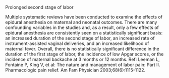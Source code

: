 Prolonged second stage of labor

Multiple systematic reviews have been conducted to examine the effects of epidural anesthesia on maternal and neonatal outcomes. There are many confounding variables in the studies and, as a result, only a few effects of epidural anesthesia are consistently seen on a statistically significant basis: an increased duration of the second stage of labor, an increased rate of instrument-assisted vaginal deliveries, and an increased likelihood of maternal fever. Overall, there is no statistically significant difference in the duration of the first stage of labor, the incidence of low Apgar scores, or the incidence of maternal backache at 3 months or 12 months. Ref: Leeman L, Fontaine P, King V, et al: The nature and management of labor pain: Part II. Pharmacologic pain relief. Am Fam Physician 2003;68(6):1115-1122.